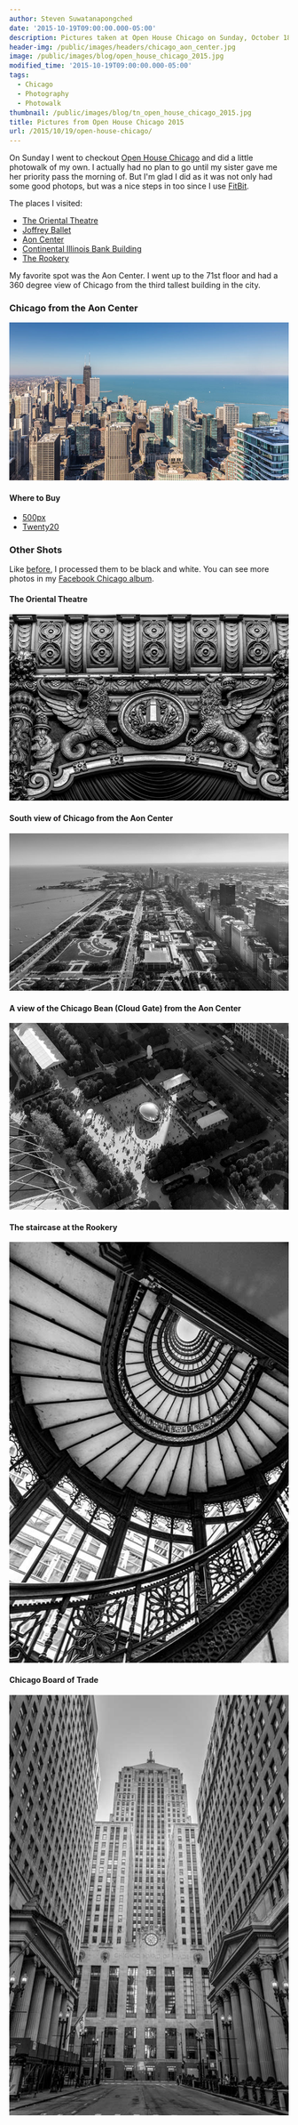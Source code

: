 ```yaml
---
author: Steven Suwatanapongched
date: '2015-10-19T09:00:00.000-05:00'
description: Pictures taken at Open House Chicago on Sunday, October 18, 2015.
header-img: /public/images/headers/chicago_aon_center.jpg
image: /public/images/blog/open_house_chicago_2015.jpg
modified_time: '2015-10-19T09:00:00.000-05:00'
tags:
  - Chicago
  - Photography
  - Photowalk
thumbnail: /public/images/blog/tn_open_house_chicago_2015.jpg
title: Pictures from Open House Chicago 2015
url: /2015/10/19/open-house-chicago/
---
```



On Sunday I went to checkout [Open House Chicago](http://openhousechicago.org) and did a little photowalk of my own. I actually had no plan to go until my sister gave me her priority pass the morning of. But I'm glad I did as it was not only had some good photops, but was a nice steps in too since I use [FitBit](https://www.fitbit.com/).

The places I visited:

* [The Oriental Theatre](https://en.wikipedia.org/wiki/Oriental_Theatre_%28Chicago%29)
* [Joffrey Ballet](http://www.joffrey.org/)
* [Aon Center](http://www.aoncenter.info/toc.cfm)
* [Continental Illinois Bank Building](https://en.wikipedia.org/wiki/Continental_Illinois)
* [The Rookery](http://therookerybuilding.com/)

My favorite spot was the Aon Center. I went up to the 71st floor and had a 360 degree view of Chicago from the third tallest building in the city.

### Chicago from the Aon Center

![Open House Chicago 2015](/public/images/blog/open_house_chicago_2015.jpg)

#### Where to Buy

* [500px](https://500px.com/photo/125757581/chicago-from-aon-center-by-steven-suwatanapongched?ctx_page=1&from=user&user_id=747967)
* [Twenty20](https://www.twenty20.com/photos/9022bef8-41ba-4aa3-8215-d62089736075)

### Other Shots

Like [before](/2015/09/adams-wabash-cta-station), I processed them to be black and white. You can see more photos in my [Facebook Chicago album](https://www.facebook.com/media/set/?set=a.951834838214874.1073741896.408588035872893&type=3).

#### The Oriental Theatre

![Open House Chicago 1](/public/images/blog/open_house_chicago_2015_01.jpg)

#### South view of Chicago from the Aon Center

![Open House Chicago 2](/public/images/blog/open_house_chicago_2015_02.jpg)

#### A view of the Chicago Bean (Cloud Gate) from the Aon Center

![Open House Chicago 3](/public/images/blog/open_house_chicago_2015_03.jpg)

#### The staircase at the Rookery

![Open House Chicago 4](/public/images/blog/open_house_chicago_2015_04.jpg)

#### Chicago Board of Trade

![Open House Chicago 5](/public/images/blog/open_house_chicago_2015_05.jpg)